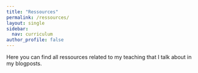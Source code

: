```yaml
---
title: "Ressources"
permalink: /ressources/
layout: single
sidebar:
  nav: curriculum
author_profile: false
---
```


Here you can find all ressources related to my teaching that I talk about in my blogposts.
